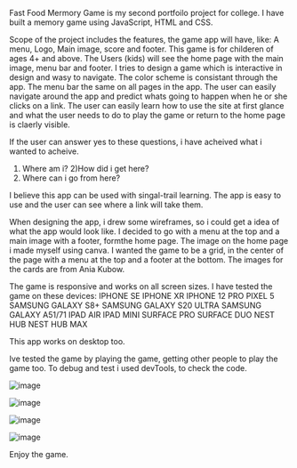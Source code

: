Fast Food Mermory Game is my second portfoilo project for college. I have built a memory game using JavaScript, HTML and CSS. 

Scope of the project includes the features, the game app will have, like: A menu, Logo, Main image, score and footer. This game is for childeren of ages 4+ and above. 
The Users (kids) will see the home page with the main image, menu bar and footer. I tries to design a game which is interactive in design and wasy to navigate. The color scheme is consistant through the app. The menu bar the same on all pages in the app. The user can easily navigate around the app and predict whats going to happen when he or she clicks on a link. The user can easily learn how to use the site at first glance and what the user needs to do to play the game or return to the home page is claerly visible. 

If the user can answer yes to these questions, i have acheived what i wanted to acheive. 
1) Where am i?
2)How did i get here?
3) Where can i go from here?

I believe this app can be used with singal-trail learning. The app is easy to use and the user can see where a link will take them. 

When designing the app, i drew some wireframes, so i could get a idea of what the app would look like. 
I decided to go with a menu at the top and a main image with a footer, formthe home page. The image on the home page i made myself using canva. I wanted the game to be a grid, in the center of the page with a menu at the top and a footer at the bottom. The images for the cards are from Ania Kubow. 

The game is responsive and works on all screen sizes. I have tested the game on these devices:
IPHONE SE
IPHONE XR
IPHONE 12 PRO
PIXEL 5
SAMSUNG GALAXY S8+
SAMSUNG GALAXY S20 ULTRA
SAMSUNG GALAXY A51/71
IPAD AIR
IPAD MINI
SURFACE PRO
SURFACE DUO
NEST HUB
NEST HUB MAX

This app works on desktop too.

Ive tested the game by playing the game, getting other people to play the game too. 
To debug and test i used devTools, to check the code. 

![image](https://github.com/struk49/fastfoodmemorygame/assets/115653854/1f9e813a-bc69-4921-8f4c-4b23e0540e97)


![image](https://github.com/struk49/fastfoodmemorygame/assets/115653854/9995d471-0452-4e06-888b-4e9f58c4a555)


![image](https://github.com/struk49/fastfoodmemorygame/assets/115653854/4498b045-a4db-4da1-a97b-f7419d24e680)


![image](https://github.com/struk49/fastfoodmemorygame/assets/115653854/5b8be150-574e-4c86-87ca-b1f6bc06364b)



Enjoy the game.
